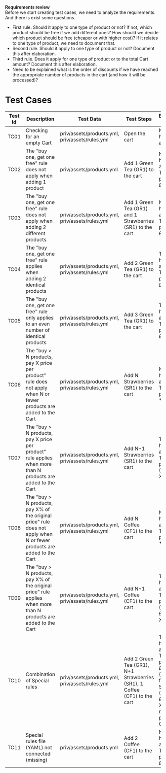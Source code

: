 
**Requirements review**\
Before we start creating test cases, we need to analyze the requirements. And there is exist some questions.
- First rule. Should it apply to one type of product or not? If not, which product should be free if we add different ones? How should we decide which product should be free (cheaper or with higher cost)? If it relates to one type of product, we need to document that.
- Second rule. Should it apply to one type of product or not? Document this after elaboration.
- Third rule. Does it apply for one type of product or to the total Cart amount? Document this after elaboration.
- Need to be explained what is the order of discounts if we have reached the appropriate number of products in the cart (and how it will be processed)?


# Test Cases

| Test Id | Description                                                                                                             | Test Data                                       | Test Steps                                                                | Expected result                                                                                                       |
|---------|-------------------------------------------------------------------------------------------------------------------------|-------------------------------------------------|---------------------------------------------------------------------------|-----------------------------------------------------------------------------------------------------------------------|
| TC01    | Checking for an empty Cart                                                                                              | priv/assets/products.yml, priv/assets/rules.yml | Open the cart                                                             | No rule has been applied                                                                                              |
| TC02    | The "buy one, get one free" rule does not apply when adding 1 product                                                   | priv/assets/products.yml                        | Add 1 Green Tea (GR1) to the cart                                         | No rule has been applied. The total price is £3.11                                                                    |
| TC03    | The "buy one, get one free" rule does not apply when adding 2 different products                                        | priv/assets/products.yml, priv/assets/rules.yml | Add 1 Green Tea (GR1) and 1 Strawberries (SR1) to the cart                | No rule has been applied. The total price is £8.11                                                                    |
| TC04    | The "buy one, get one free" rule applies when adding 2 identical products                                               | priv/assets/products.yml, priv/assets/rules.yml | Add 2 Green Tea (GR1) to the cart                                         | The rule has been applied. The total price is £3.11                                                                   |
| TC05    | The "buy one, get one free" rule only applies to an even number of identical products                                   | priv/assets/products.yml, priv/assets/rules.yml | Add 3 Green Tea (GR1) to the cart                                         | The rule has been applied. The total price is £6.22                                                                   |
| TC06    | The "buy > N products, pay X price per product" rule does not apply when N or fewer products are added to the Cart      | priv/assets/products.yml, priv/assets/rules.yml | Add N Strawberries (SR1) to the cart                                      | No rule has been applied. The total price is N * £5.00                                                                |
| TC07    | The "buy > N products, pay X price per product" rule applies when more than N products are added to the Cart            | priv/assets/products.yml, priv/assets/rules.yml | Add N+1 Strawberries (SR1) to the cart                                    | The rule has been applied. The total price is (N+1) * X                                                               |
| TC08    | The "buy > N products, pay X% of the original price" rule does not apply when N or fewer products are added to the Cart | priv/assets/products.yml, priv/assets/rules.yml | Add N Coffee (CF1) to the cart                                            | No rule has been applied. The total price is N * £11.23                                                               |
| TC09    | The "buy > N products, pay X% of the original price" rule applies when more than N products are added to the Cart       | priv/assets/products.yml, priv/assets/rules.yml | Add N+1 Coffee (CF1) to the cart                                          | The rule has been applied. The total price is (N+1) * £11.23 * X%                                                     |
| TC10    | Combination of Special rules                                                                                            | priv/assets/products.yml, priv/assets/rules.yml | Add 2 Green Tea (GR1), N+1 Strawberries (SR1), 1 Coffee (CF1) to the cart | The rules has been applied. The total price is £3.11 (GR1 + 1 free) + SR1 ((N+1) * £5.00 * X%) + normal price for CF1 |
| TC11    | Special rules file (YAML) not connected (missing)                                                                       | priv/assets/products.yml                        | Add 2 Coffee (CF1) to the cart                                            | No rule has been applied. The total price is £22.46                                                                   |

